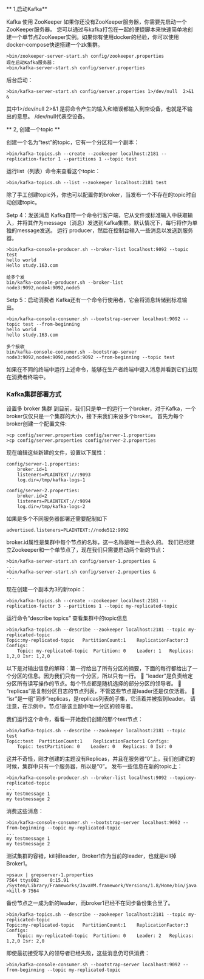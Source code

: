 ** 1,启动Kafka**

Kafka 使用 ZooKeeper 如果你还没有ZooKeeper服务器，你需要先启动一个ZooKeeper服务器。 您可以通过与kafka打包在一起的便捷脚本来快速简单地创建一个单节点ZooKeeper实例。如果你有使用docker的经验，你可以使用docker-compose快速搭建一个zk集群。

```
>bin/zookeeper-server-start.sh config/zookeeper.properties
现在启动Kafka服务器：
>bin/kafka-server-start.sh config/server.properties
```
后台启动：
```
>bin/kafka-server-start.sh config/server.properties 1>/dev/null  2>&1  &
```
其中1>/dev/null  2>&1 是将命令产生的输入和错误都输入到空设备，也就是不输出的意思。
/dev/null代表空设备。

** 2, 创建一个topic **

创建一个名为“test”的topic，它有一个分区和一个副本：
```
>bin/kafka-topics.sh --create --zookeeper localhost:2181 --replication-factor 1 --partitions 1 --topic test
```
运行list（列表）命令来查看这个topic：
```
>bin/kafka-topics.sh --list --zookeeper localhost:2181 test
```
除了手工创建topic外，你也可以配置你的broker，当发布一个不存在的topic时自动创建topic。

Setp 4：发送消息
Kafka自带一个命令行客户端，它从文件或标准输入中获取输入，并将其作为message（消息）发送到Kafka集群。默认情况下，每行将作为单独的message发送。
运行 producer，然后在控制台输入一些消息以发送到服务器。

```
>bin/kafka-console-producer.sh --broker-list localhost:9092 --topic test
hello world
Hello study.163.com

给多个发
bin/kafka-console-producer.sh --broker-list node3:9092,node4:9092,node5
```

Setp 5：启动消费者
Kafka还有一个命令行使用者，它会将消息转储到标准输出。
```
>bin/kafka-console-consumer.sh --bootstrap-server localhost:9092 --topic test --from-beginning
hello world
hello study.163.com

多个接收
bin/kafka-console-consumer.sh --bootstrap-server node3:9092,node4:9092,node5:9092 --from-beginning --topic test
```
如果在不同的终端中运行上述命令，能够在生产者终端中键入消息并看到它们出现在消费者终端中。

### Kafka集群部署方式

设置多 broker 集群
到目前，我们只是单一的运行一个broker，对于Kafka，一个broker仅仅只是一个集群的大小，接下来我们来设多个broker。
首先为每个broker创建一个配置文件:
```
>cp config/server.properties config/server-1.properties
>cp config/server.properties config/server-2.properties
```
现在编辑这些新建的文件，设置以下属性：
```
config/server-1.properties:
    broker.id=1
    listeners=PLAINTEXT://:9093
    log.dir=/tmp/kafka-logs-1

config/server-2.properties:
    broker.id=2
    listeners=PLAINTEXT://:9094
    log.dir=/tmp/kafka-logs-2
```
如果是多个不同服务器部署还需要配制如下
```
advertised.listeners=PLAINTEXT://node512:9092
```
broker.id属性是集群中每个节点的名称，这一名称是唯一且永久的。
我们已经建立Zookeeper和一个单节点了，现在我们只需要启动两个新的节点：
```
>bin/kafka-server-start.sh config/server-1.properties &
...
>bin/kafka-server-start.sh config/server-2.properties &
...
```
现在创建一个副本为3的新topic：
```
>bin/kafka-topics.sh --create --zookeeper localhost:2181 --replication-factor 3 --partitions 1 --topic my-replicated-topic
```
运行命令“describe topics” 查看集群中的topic信息
```
>bin/kafka-topics.sh --describe --zookeeper localhost:2181 --topic my-replicated-topic
Topic:my-replicated-topic   PartitionCount:1    ReplicationFactor:3 Configs:
    Topic: my-replicated-topic  Partition: 0    Leader: 1   Replicas: 1,2,0 Isr: 1,2,0
```
以下是对输出信息的解释：第一行给出了所有分区的摘要，下面的每行都给出了一个分区的信息。因为我们只有一个分区，所以只有一行。
	“leader”是负责给定分区所有读写操作的节点。每个节点都是随机选择的部分分区的领导者。
	“replicas”是复制分区日志的节点列表，不管这些节点是leader还是仅仅活着。
	“isr”是一组“同步”replicas，是replicas列表的子集，它活着并被指到leader。
请注意，在示例中，节点1是该主题中唯一分区的领导者。

我们运行这个命令，看看一开始我们创建的那个test节点：
```
>bin/kafka-topics.sh --describe --zookeeper localhost:2181 --topic test
Topic:test  PartitionCount:1    ReplicationFactor:1 Configs:
    Topic: testPartition: 0    Leader: 0   Replicas: 0 Isr: 0
```
这并不奇怪，刚才创建的主题没有Replicas，并且在服务器“0”上，我们创建它的时候，集群中只有一个服务器，所以是“0”。
发布一些信息在新的topic上：
```
>bin/kafka-console-producer.sh --broker-list localhost:9092 --topicmy-replicated-topic
...
my testmessage 1
my testmessage 2
```
消费这些消息：
```
>bin/kafka-console-consumer.sh --bootstrap-server localhost:9092 --from-beginning --topic my-replicated-topic
...
my testmessage 1
my testmessage 2
```
测试集群的容错，kill掉leader，Broker1作为当前的leader，也就是kill掉Broker1。
```
>psaux | grepserver-1.properties
7564 ttys002    0:15.91 /System/Library/Frameworks/JavaVM.framework/Versions/1.8/Home/bin/java...
>kill-9 7564
```
备份节点之一成为新的leader，而broker1已经不在同步备份集合里了。
```
>bin/kafka-topics.sh --describe --zookeeper localhost:2181 --topic my-replicated-topic
Topic:my-replicated-topic   PartitionCount:1    ReplicationFactor:3 Configs:
    Topic: my-replicated-topic  Partition: 0    Leader: 2   Replicas: 1,2,0 Isr: 2,0
```
即使最初接受写入的领导者已经失败，这些消息仍可供消费：
```
>bin/kafka-console-consumer.sh --bootstrap-server localhost:9092 --from-beginning --topic my-replicated-topic
```
